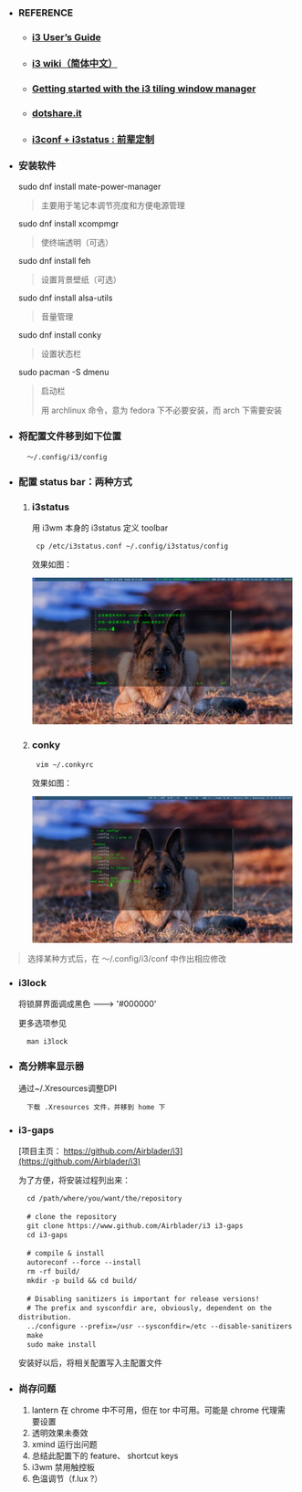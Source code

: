 - ### REFERENCE

    + ### [i3 User’s Guide](https://i3wm.org/docs/userguide.html#_opening_terminals_and_moving_around)

    + ### [i3 wiki（简体中文）](https://wiki.archlinux.org/index.php/I3_(%E7%AE%80%E4%BD%93%E4%B8%AD%E6%96%87))

    + ### [Getting started with the i3 tiling window manager](https://fedoramagazine.org/getting-started-i3-window-manager/)

    + ### [dotshare.it](http://dotshare.it/category/wms/i3/)

    + ### [i3conf + i3status : 前辈定制](https://github.com/levinit/i3wm-config)

- ### 安装软件

    sudo dnf install mate-power-manager    
    > 主要用于笔记本调节亮度和方便电源管理

    sudo dnf install xcompmgr
    > 使终端透明（可选）

    sudo dnf install feh    
    > 设置背景壁纸（可选）

    sudo dnf install alsa-utils
    > 音量管理
    
    sudo dnf install conky
    > 设置状态栏
    
    sudo pacman -S dmenu
    > 启动栏
    > 
    > 用 archlinux 命令，意为 fedora 下不必要安装，而 arch 下需要安装

- ### 将配置文件移到如下位置

        ～/.config/i3/config

- ### 配置 status bar：两种方式

    1. ### i3status

        用 i3wm 本身的 i3status 定义 toolbar

            cp /etc/i3status.conf ~/.config/i3status/config

        效果如图：

        ![i3status_bar](images/i3status.png)

    1. ### conky

            vim ~/.conkyrc

        效果如图：

        ![conky_bar](images/conky.png)

> 选择某种方式后，在 ～/.config/i3/conf 中作出相应修改

- ### i3lock

    将锁屏界面调成黑色 ---> '#000000'

    更多选项参见

		man i3lock

- ### 高分辨率显示器

    通过~/.Xresources调整DPI

        下载 .Xresources 文件，并移到 home 下

- ### i3-gaps

    [项目主页： https://github.com/Airblader/i3](https://github.com/Airblader/i3)

    为了方便，将安装过程列出来：

        cd /path/where/you/want/the/repository

        # clone the repository
        git clone https://www.github.com/Airblader/i3 i3-gaps
        cd i3-gaps

        # compile & install
        autoreconf --force --install
        rm -rf build/
        mkdir -p build && cd build/

        # Disabling sanitizers is important for release versions!
        # The prefix and sysconfdir are, obviously, dependent on the distribution.
        ../configure --prefix=/usr --sysconfdir=/etc --disable-sanitizers
        make
        sudo make install

    安装好以后，将相关配置写入主配置文件

- ### 尚存问题

    1. lantern 在 chrome 中不可用，但在 tor 中可用。可能是 chrome 代理需要设置
    1. 透明效果未奏效
    1. xmind 运行出问题
    1. 总结此配置下的 feature、 shortcut keys
    1. i3wm 禁用触控板
    1. 色温调节（f.lux ?）

